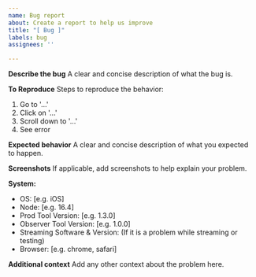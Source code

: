 ```yaml
---
name: Bug report
about: Create a report to help us improve
title: "[ Bug ]"
labels: bug
assignees: ''

---
```


**Describe the bug**
A clear and concise description of what the bug is.

**To Reproduce**
Steps to reproduce the behavior:

1. Go to '...'
2. Click on '...'
3. Scroll down to '...'
4. See error

**Expected behavior**
A clear and concise description of what you expected to happen.

**Screenshots**
If applicable, add screenshots to help explain your problem.

**System:**

- OS: [e.g. iOS]
- Node: [e.g. 16.4]
- Prod Tool Version: [e.g. 1.3.0]
- Observer Tool Version: [e.g. 1.0.0]
- Streaming Software & Version: (If it is a problem while streaming or testing)
- Browser: [e.g. chrome, safari]

**Additional context**
Add any other context about the problem here.
